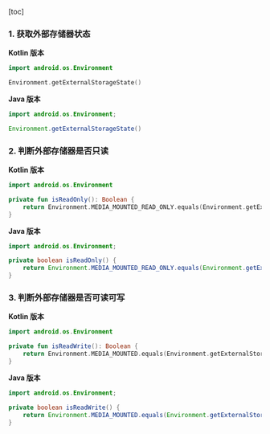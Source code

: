 [toc]

### 1. 获取外部存储器状态

**Kotlin 版本**

```kotlin
import android.os.Environment

Environment.getExternalStorageState()
```

**Java 版本**

```java
import android.os.Environment;

Environment.getExternalStorageState()
```

### 2. 判断外部存储器是否只读

**Kotlin 版本**

```kotlin
import android.os.Environment

private fun isReadOnly(): Boolean {
    return Environment.MEDIA_MOUNTED_READ_ONLY.equals(Environment.getExternalStorageState())
}
```

**Java 版本**

```java
import android.os.Environment;

private boolean isReadOnly() {
    return Environment.MEDIA_MOUNTED_READ_ONLY.equals(Environment.getExternalStorageState());
}
```

### 3. 判断外部存储器是否可读可写

**Kotlin 版本**

```kotlin
import android.os.Environment

private fun isReadWrite(): Boolean {
    return Environment.MEDIA_MOUNTED.equals(Environment.getExternalStorageState())
}
```

**Java 版本**

```java
import android.os.Environment;

private boolean isReadWrite() {
    return Environment.MEDIA_MOUNTED.equals(Environment.getExternalStorageState());
}
```

